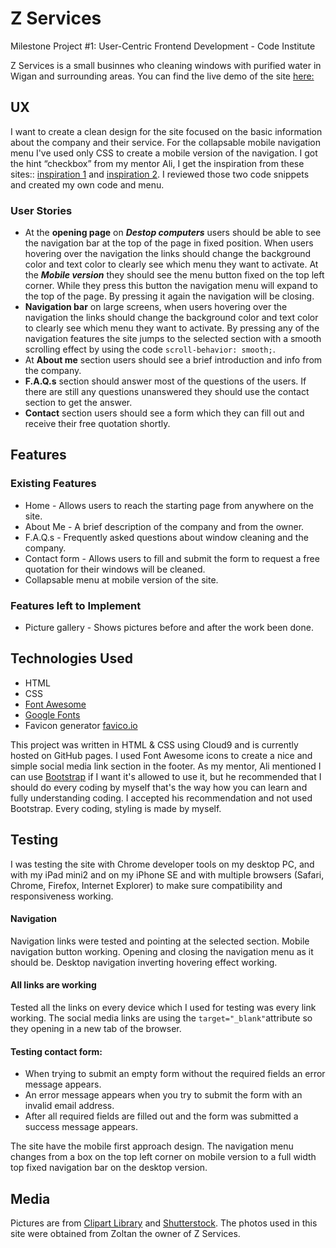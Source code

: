 # Z Services 
Milestone Project #1: User-Centric Frontend Development - Code Institute

Z Services is a small businnes who cleaning windows with purified water in Wigan and surrounding areas. 
You can find the live demo of the site [here:](https://milka77.github.io/z-services/ "Z Services Homepage")


## UX

I want to create a clean design for the site focused on the basic information about the company and their service.
For the collapsable mobile navigation menu I've used only CSS to create a mobile version of the navigation. I got the hint “checkbox” from my mentor Ali, I get the inspiration from these sites:: [inspiration 1](http://jsfiddle.net/5FzRL/4/) and [inspiration 2](https://codepen.io/42EG4M1/pen/ByvGPa).  I reviewed those two code snippets and created my own code and menu. 

### User Stories
* At the **opening page** on **_Destop computers_** users should be able to see the navigation bar at the top of the page in fixed position. When users hovering over the navigation the links should change the background color and text color to clearly see which menu they want to activate. 
At the **_Mobile version_** they should see the menu button fixed on the top left corner. While they press this button the navigation menu will expand to the top of the page. By pressing it again the navigation will be closing. 
* **Navigation bar** on large screens, when users hovering over the navigation the links should change the background color and text color to clearly see which menu they want to activate. By pressing any of the navigation features the site jumps to the selected section with a smooth scrolling effect by using the code `scroll-behavior: smooth;`.
* At **About me** section users should see a brief introduction and info from the company. 
* **F.A.Q.s** section should answer most of the questions of the users. If there are still any questions unanswered they should use the contact section to get the answer. 
* **Contact** section users should see a form which they can fill out and receive their free quotation shortly. 


## Features

### Existing Features

* Home - Allows users to reach the starting page from anywhere on the site. 
* About Me - A brief description of the company and from the owner.
* F.A.Q.s - Frequently asked questions about window cleaning and the company.
* Contact form - Allows users to fill and submit the form to request a free quotation for their windows will be cleaned.  
* Collapsable menu at mobile version of the site. 


### Features left to Implement

* Picture gallery - Shows pictures before and after the work been done. 

## Technologies Used

* HTML
* CSS
* [Font Awesome](https://fontawesome.com/ "Font Awesome Homepage") 
* [Google Fonts](https://fonts.google.com/ "Google Fonts Homepage")
* Favicon generator [favico.io](https://favicon.io/favicon-generator/)

This project was written in HTML & CSS using Cloud9 and is currently hosted on GitHub pages. 
I used Font Awesome icons to create a nice and simple social media link section in the footer. 
As my mentor, Ali mentioned I can use [Bootstrap](https://getbootstrap.com/) if I want it's allowed to use it, but he recommended that I 
should do every coding by myself that's the way how you can learn and fully understanding coding. I accepted his recommendation and not used Bootstrap. 
Every coding, styling is made by myself.

## Testing

I was testing the site with Chrome developer tools on my desktop PC, and with my iPad mini2
and on my iPhone SE and with multiple browsers (Safari, Chrome, Firefox, Internet Explorer) to make sure compatibility and responsiveness working.
#### Navigation
Navigation links were tested and pointing at the selected section. 
Mobile navigation button working. Opening and closing the navigation menu as it should be.
Desktop navigation inverting hovering effect working.
#### All links are working 
Tested all the links on every device which I used for testing was every link working. The social media links are using the `target="_blank"`attribute so they opening in a new tab of the browser. 
#### Testing contact form: 
* When trying to submit an empty form without the required fields an error message appears. 
* An error message appears when you try to submit the form with an invalid email address.
* After all required fields are filled out and the form was submitted a success message appears.


The site have the mobile first approach design. The navigation menu changes from a box on the top left corner on mobile version to a full width top fixed navigation bar on the desktop version.  


## Media

Pictures are from [Clipart Library]([http://clipart-library.com/](http://clipart-library.com/)) and [Shutterstock]([https://www.shutterstock.com/home](https://www.shutterstock.com/home)). 
The photos used in this site were obtained from Zoltan the owner of Z Services. 